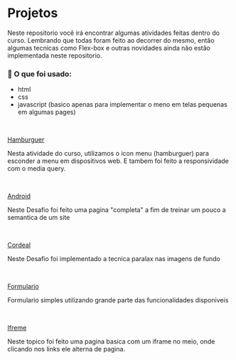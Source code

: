 # Projetos
Neste repositorio você irá encontrar algumas atividades feitas dentro do curso. 
Lembrando que todas foram feito ao decorrer do mesmo, então algumas tecnicas como Flex-box e outras novidades ainda não estão implementada neste repositorio.

### 📄 O que foi usado:

- html
- css
- javascript (basico apenas para implementar o meno em telas pequenas em algumas pages)
<br>

<a href="https://abnersantos25.github.io/HTML-CSS/exercicios/ex026/mq005/index.html" target="_blank">Hamburguer</a>
<p>Nesta atividade do curso, utilizamos o icon menu (hamburguer) para esconder a menu em dispositivos web. E tambem foi feito a responsividade com o media query.</p>
<br>

<a href="https://abnersantos25.github.io/HTML-CSS/Dessafio/Site%20Android/GROUPING_TAGS%20copy.html" target="_blank">Android </a>
<p>Neste Desafio foi feito uma pagina "completa" a fim de treinar um pouco a semantica de um site</p>
<br>

<a href="https://abnersantos25.github.io/HTML-CSS/Dessafio/Site%20Cordeal/cordeal.html" target="_blank">Cordeal</a>
<p>Neste Desafio foi implementado a tecnica paralax nas imagens de fundo</p>
<br>

<a href="https://abnersantos25.github.io/HTML-CSS/exercicios/ex25/formulario01.html" target="_blank">Formulario</a>
<p>Formulario simples utilizando grande parte das funcionalidades disponiveis</p>
<br>

<a href="https://abnersantos25.github.io/HTML-CSS/exercicios/ex24/iframe.html" target="_blank">Ifreme</a>
<p>Neste topico foi feito uma pagina basica com um iframe no meio, onde clicando nos links ele alterna de pagina.</p>
